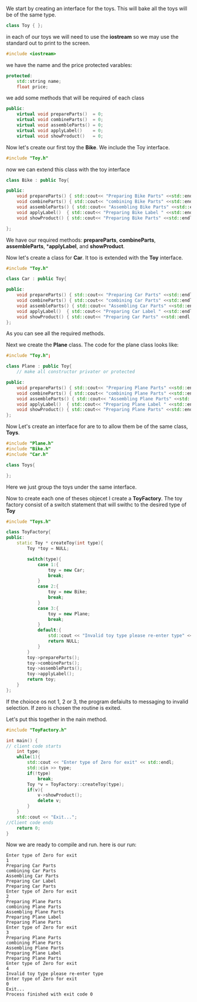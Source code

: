 We start by creating an interface for the toys. This will bake all the toys will be of the same type.

```cpp
class Toy { };
```
in each of our toys we will need to use the **iostream** so we may use the standard out to print to the screen.
```cpp
#include <iostream>
```

we have the name and the price protected varables:
```cpp
protected:
    std::string name;
    float price;
```
we add some methods that will be required of each class
```cpp
public:
    virtual void prepareParts()  = 0;
    virtual void combineParts()  = 0;
    virtual void assembleParts() = 0;
    virtual void applyLabel()    = 0;
    virtual void showProduct()   = 0;
```
Now let's create our first toy the **Bike**. We include the Toy interface.

```cpp
#include "Toy.h"
```
now we can extend this class with the toy interface
```cpp
class Bike : public Toy{

public:
    void prepareParts() { std::cout<< "Preparing Bike Parts" <<std::endl; };
    void combineParts() { std::cout<< "combining Bike Parts" <<std::endl; };
    void assembleParts() { std::cout<< "Assembling Bike Parts" <<std::endl; };
    void applyLabel()  { std::cout<< "Preparing Bike Label " <<std::endl; name = "Applying Bike Label"; price = 10; };
    void showProduct() { std::cout<< "Preparing Bike Parts" <<std::endl; };

};
```
We have our required methods: **prepareParts**, **combineParts**, **assembleParts**, ***applyLabel**,  and **showProduct**.

Now let's create a class for **Car**. It too is extended with the **Toy** interface.
```cpp
#include "Toy.h"

class Car : public Toy{

public:
    void prepareParts() { std::cout<< "Preparing Car Parts" <<std::endl; };
    void combineParts() { std::cout<< "combining Car Parts" <<std::endl; };
    void assembleParts() { std::cout<< "Assembling Car Parts" <<std::endl; };
    void applyLabel()  { std::cout<< "Preparing Car Label " <<std::endl; name = "Applying Car Label"; price = 10; };
    void showProduct() { std::cout<< "Preparing Car Parts" <<std::endl; };
};
```

As you can see all the required methods.

Next we create the **Plane** class.  The code for the plane class looks like:
```cpp
#include "Toy.h";

class Plane : public Toy{
    // make all constructor privater or protected

public:
    void prepareParts() { std::cout<< "Preparing Plane Parts" <<std::endl; };
    void combineParts() { std::cout<< "combining Plane Parts" <<std::endl; };
    void assembleParts() { std::cout<< "Assembling Plane Parts" <<std::endl; };
    void applyLabel()  { std::cout<< "Preparing Plane Label " <<std::endl; name = "Applying Plane Label"; price = 10; };
    void showProduct() { std::cout<< "Preparing Plane Parts" <<std::endl; };
};
```
Now Let's create an interface for are to to allow them be of the same class, **Toys**.

```cpp
#include "Plane.h"
#include "Bike.h"
#include "Car.h"

class Toys{

};
```
Here we just group the toys under the same interface.


Now to create each one of theses objecet I create a **ToyFactory**. The toy factory consist of a switch statement that will swithc to the desired type of **Toy**

```cpp
#include "Toys.h"

class ToyFactory{
public:
    static Toy * createToy(int type){
        Toy *toy = NULL;

        switch(type){
            case 1:{
                toy = new Car;
                break;
            }
            case 2:{
                toy = new Bike;
                break;
            }
            case 3:{
                toy = new Plane;
                break;
            }
            default:{
                std::cout << "Invalid toy type please re-enter type" << std::endl;
                return NULL;
            }
        }
        toy->prepareParts();
        toy->combineParts();
        toy->assembleParts();
        toy->applyLabel();
        return toy;
    }
};
```

If the choioce os not 1, 2 or 3, the program defaiults to messaging to invalid selection.
If zero is chosen the routine is exited.

Let's put this together in the nain method.

```cpp
#include "ToyFactory.h"

int main() {
// client code starts
    int type;
    while(1){
        std::cout << "Enter type of Zero for exit" << std::endl;
        std::cin >> type;
        if(!type)
            break;
        Toy *v = ToyFactory::createToy(type);
        if(v){
            v->showProduct();
            delete v;
        }
    }
    std::cout << "Exit...";
//Client code ends
    return 0;
}
```
Now we are ready to compile and run.
here is our run:

```run
Enter type of Zero for exit
1
Preparing Car Parts
combining Car Parts
Assembling Car Parts
Preparing Car Label 
Preparing Car Parts
Enter type of Zero for exit
2
Preparing Plane Parts
combining Plane Parts
Assembling Plane Parts
Preparing Plane Label 
Preparing Plane Parts
Enter type of Zero for exit
3
Preparing Plane Parts
combining Plane Parts
Assembling Plane Parts
Preparing Plane Label 
Preparing Plane Parts
Enter type of Zero for exit
4
Invalid toy type please re-enter type
Enter type of Zero for exit
0
Exit...
Process finished with exit code 0
